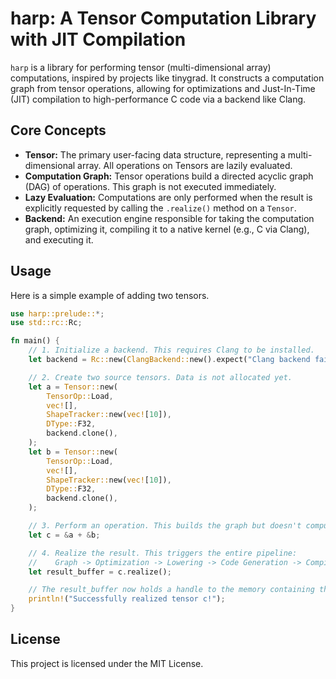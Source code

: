 # harp: A Tensor Computation Library with JIT Compilation

`harp` is a library for performing tensor (multi-dimensional array) computations,
inspired by projects like tinygrad. It constructs a computation graph from tensor
operations, allowing for optimizations and Just-In-Time (JIT) compilation to
high-performance C code via a backend like Clang.

## Core Concepts

- **Tensor:** The primary user-facing data structure, representing a multi-dimensional
  array. All operations on Tensors are lazily evaluated.
- **Computation Graph:** Tensor operations build a directed acyclic graph (DAG) of
  operations. This graph is not executed immediately.
- **Lazy Evaluation:** Computations are only performed when the result is explicitly
  requested by calling the `.realize()` method on a `Tensor`.
- **Backend:** An execution engine responsible for taking the computation graph,
  optimizing it, compiling it to a native kernel (e.g., C via Clang), and
  executing it.

## Usage

Here is a simple example of adding two tensors.

```rust
use harp::prelude::*;
use std::rc::Rc;

fn main() {
    // 1. Initialize a backend. This requires Clang to be installed.
    let backend = Rc::new(ClangBackend::new().expect("Clang backend failed to initialize."));

    // 2. Create two source tensors. Data is not allocated yet.
    let a = Tensor::new(
        TensorOp::Load,
        vec![],
        ShapeTracker::new(vec![10]),
        DType::F32,
        backend.clone(),
    );
    let b = Tensor::new(
        TensorOp::Load,
        vec![],
        ShapeTracker::new(vec![10]),
        DType::F32,
        backend.clone(),
    );

    // 3. Perform an operation. This builds the graph but doesn't compute anything.
    let c = &a + &b;

    // 4. Realize the result. This triggers the entire pipeline:
    //    Graph -> Optimization -> Lowering -> Code Generation -> Compilation -> Execution
    let result_buffer = c.realize();

    // The result_buffer now holds a handle to the memory containing the result of the addition.
    println!("Successfully realized tensor c!");
}
```

## License

This project is licensed under the MIT License.
